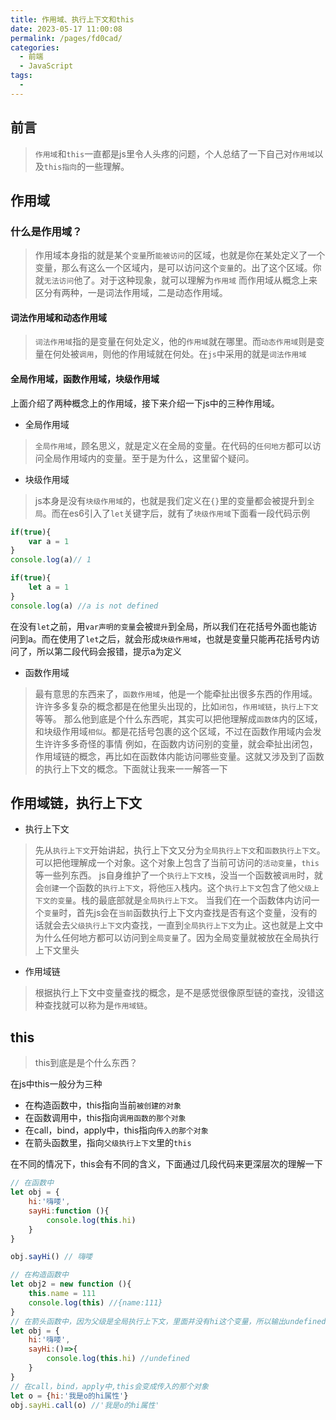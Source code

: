 ```yaml
---
title: 作用域、执行上下文和this
date: 2023-05-17 11:00:08
permalink: /pages/fd0cad/
categories:
  - 前端
  - JavaScript
tags:
  - 
---
```

## 前言
>```作用域```和```this```一直都是js里令人头疼的问题，个人总结了一下自己对```作用域```以及```this指向```的一些理解。

## 作用域

### 什么是作用域？
>作用域本身指的就是某个```变量```所```能被访问```的区域，也就是你在某处定义了一个变量，那么有这么一个区域内，是可以访问这个```变量```的。出了这个区域。你就```无法访问```他了。对于这种现象，就可以理解为```作用域```
>而作用域从概念上来区分有两种，一是词法作用域，二是动态作用域。
#### 词法作用域和动态作用域
>```词法作用域```指的是变量在何处定义，他的```作用域```就在哪里。而```动态作用域```则是变量在何处被```调用```，则他的作用域就在何处。在```js```中采用的就是```词法作用域```
#### 全局作用域，函数作用域，块级作用域
上面介绍了两种概念上的作用域，接下来介绍一下js中的三种作用域。
- 全局作用域
>```全局作用域```，顾名思义，就是定义在全局的变量。在代码的```任何地方```都可以访问全局作用域内的变量。至于是为什么，这里留个疑问。
- 块级作用域
>js本身是没有```块级作用域```的，也就是我们定义在```{}```里的变量都会被提升到```全局```。而在es6引入了```let```关键字后，就有了```块级作用域```下面看一段代码示例
```js
if(true){
    var a = 1
}
console.log(a)// 1

if(true){
    let a = 1
}
console.log(a) //a is not defined
```
在没有```let```之前，用```var声明的变量```会被```提升```到全局，所以我们在花括号外面也能访问到a。而在使用了```let```之后，就会形成```块级作用域```，也就是变量只能再花括号内访问了，所以第二段代码会报错，提示a为定义
- 函数作用域
>最有意思的东西来了，```函数作用域```，他是一个能牵扯出很多东西的作用域。许许多多复杂的概念都是在他里头出现的，比如```闭包```，```作用域链```，```执行上下文```等等。
>那么他到底是个什么东西呢，其实可以把他理解成```函数体```内的区域，和块级作用域```相似```。都是花括号包裹的这个区域，不过在函数作用域内会发生许许多多奇怪的事情
> 例如，在函数内访问别的变量，就会牵扯出闭包，作用域链的概念，再比如在函数体内能访问哪些变量。这就又涉及到了函数的执行上下文的概念。下面就让我来一一解答一下

## 作用域链，执行上下文
- 执行上下文
>先从```执行上下文```开始讲起，执行上下文又分为```全局执行上下文```和```函数执行上下文```。可以把他理解成一个对象。这个对象上包含了当前可访问的```活动变量```，```this```等一些列东西。
>js自身维护了一个```执行上下文栈```，没当一个函数被```调用```时，就会```创建```一个函数的```执行上下文```，将他```压入```栈内。这个```执行上下文```包含了他```父级上下文的变量```。栈的最底部就是```全局执行上下文```。
> 当我们在一个函数体内访问一个```变量```时，首先js会在```当前```函数执行上下文内查找是否有这个变量，没有的话就会去```父级执行上下文```内查找，一直到```全局执行上下文```为止。这也就是上文中为什么任何地方都可以访问到```全局变量```了。因为全局变量就被放在全局执行上下文里头
- 作用域链

>根据执行上下文中变量查找的概念，是不是感觉很像原型链的查找，没错这种查找就可以称为是```作用域链```。

## this
>this到底是是个什么东西？

在js中this一般分为三种
- 在构造函数中，this指向当前```被创建的对象```
- 在函数调用中，this指向```调用函数的那个对象```
- 在call，bind，apply中，this指向```传入的那个对象```
- 在箭头函数里，指向```父级执行上下文```里的```this```

在不同的情况下，this会有不同的含义，下面通过几段代码来更深层次的理解一下
```js
// 在函数中
let obj = {
    hi:'嗨喽',
    sayHi:function (){
        console.log(this.hi)
    }
}

obj.sayHi() // 嗨喽

// 在构造函数中
let obj2 = new function (){
    this.name = 111
    console.log(this) //{name:111}
}
// 在箭头函数中，因为父级是全局执行上下文，里面并没有hi这个变量，所以输出undefined
let obj = {
    hi:'嗨喽',
    sayHi:()=>{
        console.log(this.hi) //undefined
    }
}
// 在call，bind，apply中,this会变成传入的那个对象
let o = {hi:'我是o的hi属性'}
obj.sayHi.call(o) //'我是o的hi属性'
```
